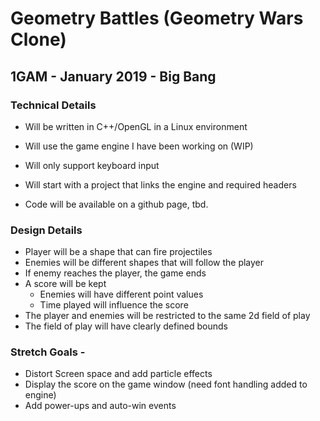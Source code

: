 # Geometry Battles (Geometry Wars Clone)

## 1GAM - January 2019 - Big Bang

### Technical Details     
* Will be written in C++/OpenGL in a Linux environment
* Will use the game engine I have been working on (WIP)
* Will only support keyboard input

* Will start with a project that links the engine and required headers
* Code will be available on a github page, tbd.

### Design Details 
* Player will be a shape that can fire projectiles
* Enemies will be different shapes that will follow the player
* If enemy reaches the player, the game ends
* A score will be kept 
    - Enemies will have different point values
    - Time played will influence the score
* The player and enemies will be restricted to the same 2d field of play
* The field of play will have clearly defined bounds

### Stretch Goals -
* Distort Screen space and add particle effects
* Display the score on the game window (need font handling added to engine)
* Add power-ups and auto-win events

